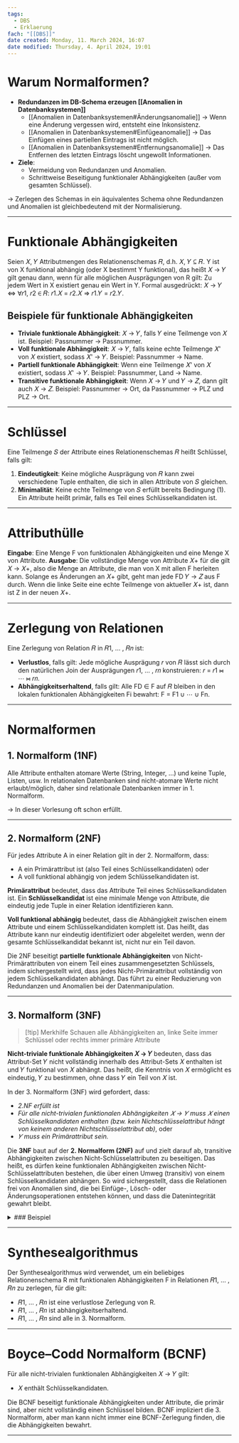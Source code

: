 ```yaml
---
tags:
  - DBS
  - Erklaerung
fach: "[[DBS]]"
date created: Monday, 11. March 2024, 16:07
date modified: Thursday, 4. April 2024, 19:01
---
```


# Warum Normalformen?

- **Redundanzen im DB-Schema erzeugen [[Anomalien in Datenbanksystemen]]**
	- [[Anomalien in Datenbanksystemen#Änderungsanomalie]] → Wenn eine Änderung vergessen wird, entsteht eine Inkonsistenz.
	- [[Anomalien in Datenbanksystemen#Einfügeanomalie]] → Das Einfügen eines partiellen Eintrags ist nicht möglich.
	- [[Anomalien in Datenbanksystemen#Entfernungsanomalie]] → Das Entfernen des letzten Eintrags löscht ungewollt Informationen.
- **Ziele**: 
	- Vermeidung von Redundanzen und Anomalien.
	- Schrittweise Beseitigung funktionaler Abhängigkeiten (außer vom gesamten Schlüssel).

→ Zerlegen des Schemas in ein äquivalentes Schema ohne Redundanzen und Anomalien ist gleichbedeutend mit der Normalisierung.

---

# Funktionale Abhängigkeiten

Seien 𝑋, 𝑌 Attributmengen des Relationenschemas 𝑅, d.h. 𝑋, 𝑌 ⊆ 𝑅. Y ist von X funktional abhängig (oder X bestimmt Y funktional), das heißt 𝑋 → 𝑌 gilt genau dann, wenn für alle möglichen Ausprägungen von R gilt: Zu jedem Wert in X existiert genau ein Wert in Y. Formal ausgedrückt: 𝑋 → 𝑌 ⇔ ∀𝑟1, 𝑟2 ∈ 𝑅: 𝑟1.𝑋 = 𝑟2.𝑋 ⇒ 𝑟1.𝑌 = 𝑟2.𝑌.

## Beispiele für funktionale Abhängigkeiten

- **Triviale funktionale Abhängigkeit**: 𝑋 → 𝑌, falls 𝑌 eine Teilmenge von 𝑋 ist. Beispiel: Passnummer → Passnummer.
- **Voll funktionale Abhängigkeit**: 𝑋 → 𝑌, falls keine echte Teilmenge 𝑋' von 𝑋 existiert, sodass 𝑋' → 𝑌. Beispiel: Passnummer → Name.
- **Partiell funktionale Abhängigkeit**: Wenn eine Teilmenge 𝑋' von 𝑋 existiert, sodass 𝑋' → 𝑌. Beispiel: Passnummer, Land → Name.
- **Transitive funktionale Abhängigkeit**: Wenn 𝑋 → 𝑌 und 𝑌 → 𝑍, dann gilt auch 𝑋 → 𝑍. Beispiel: Passnummer → Ort, da Passnummer → PLZ und PLZ → Ort.

---

# Schlüssel

Eine Teilmenge 𝑆 der Attribute eines Relationenschemas 𝑅 heißt Schlüssel, falls gilt:
1. **Eindeutigkeit**: Keine mögliche Ausprägung von 𝑅 kann zwei verschiedene Tuple enthalten, die sich in allen Attribute von 𝑆 gleichen.
2. **Minimalität**: Keine echte Teilmenge von 𝑆 erfüllt bereits Bedingung (1).
Ein Attribute heißt primär, falls es Teil eines Schlüsselkandidaten ist.

---

# Attributhülle

**Eingabe**: Eine Menge F von funktionalen Abhängigkeiten und eine Menge X von Attribute.
**Ausgabe**: Die vollständige Menge von Attribute 𝑋+ für die gilt 𝑋 → 𝑋+, also die Menge an Attribute, die man von X mit allen F herleiten kann. Solange es Änderungen an 𝑋+ gibt, geht man jede FD 𝑌 → 𝑍 aus F durch. Wenn die linke Seite eine echte Teilmenge von aktueller 𝑋+ ist, dann ist Z in der neuen 𝑋+.

---

# Zerlegung von Relationen

Eine Zerlegung von Relation 𝑅 in 𝑅1, … , 𝑅𝑛 ist:
- **Verlustlos**, falls gilt: Jede mögliche Ausprägung 𝑟 von 𝑅 lässt sich durch den natürlichen Join der Ausprägungen 𝑟1, … , 𝑟𝑛 konstruieren: 𝑟 = 𝑟1 ⋈ ⋯ ⋈ 𝑟𝑛.
- **Abhängigkeitserhaltend**, falls gilt: Alle FD ∈ F auf 𝑅 bleiben in den lokalen funktionalen Abhängigkeiten Fi bewahrt: F = F1 ∪ ⋯ ∪ Fn.

---

# Normalformen

## 1. Normalform (1NF)

Alle Attribute enthalten atomare Werte (String, Integer, …) und keine Tuple, Listen, usw. In relationalen Datenbanken sind nicht-atomare Werte nicht erlaubt/möglich, daher sind relationale Datenbanken immer in 1. Normalform.

→ In dieser Vorlesung oft schon erfüllt.

---

## 2. Normalform (2NF)

Für jedes Attribute A in einer Relation gilt in der 2. Normalform, dass:
- A ein Primärattribut ist (also Teil eines Schlüsselkandidaten) oder
- A voll funktional abhängig von jedem Schlüsselkandidaten ist.

**Primärattribut** bedeutet, dass das Attribute Teil eines Schlüsselkandidaten ist. Ein **Schlüsselkandidat** ist eine minimale Menge von Attribute, die eindeutig jede Tuple in einer Relation identifizieren kann.

**Voll funktional abhängig** bedeutet, dass die Abhängigkeit zwischen einem Attribute und einem Schlüsselkandidaten komplett ist. Das heißt, das Attribute kann nur eindeutig identifiziert oder abgeleitet werden, wenn der gesamte Schlüsselkandidat bekannt ist, nicht nur ein Teil davon. 

Die 2NF beseitigt **partielle funktionale Abhängigkeiten** von Nicht-Primärattributen von einem Teil eines zusammengesetzten Schlüssels, indem sichergestellt wird, dass jedes Nicht-Primärattribut vollständig von jedem Schlüsselkandidaten abhängt. Das führt zu einer Reduzierung von Redundanzen und Anomalien bei der Datenmanipulation.

---

## 3. Normalform (3NF)

> [!tip] Merkhilfe
> Schauen alle Abhängigkeiten an, linke Seite immer Schlüssel oder rechts immer primäre Attribute

**Nicht-triviale funktionale Abhängigkeiten 𝑋 → 𝑌** bedeuten, dass das Attribut-Set 𝑌 nicht vollständig innerhalb des Attribut-Sets 𝑋 enthalten ist und 𝑌 funktional von 𝑋 abhängt. Das heißt, die Kenntnis von 𝑋 ermöglicht es eindeutig, 𝑌 zu bestimmen, ohne dass 𝑌 ein Teil von 𝑋 ist. 

In der 3. Normalform (3NF) wird gefordert, dass:
- *2.NF erfüllt ist* 
- *Für alle nicht-trivialen funktionalen Abhängigkeiten 𝑋 → 𝑌 muss 𝑋 einen Schlüsselkandidaten enthalten (bzw. kein Nichtschlüsselattribut hängt von keinem anderen Nichtschlüsselattribut ab)*, oder
- *𝑌 muss ein Primärattribut sein.*


Die **3NF** baut auf der **2. Normalform (2NF)** auf und zielt darauf ab, transitive Abhängigkeiten zwischen Nicht-Schlüsselattributen zu beseitigen. Das heißt, es dürfen keine funktionalen Abhängigkeiten zwischen Nicht-Schlüsselattributen bestehen, die über einen Umweg (transitiv) von einem Schlüsselkandidaten abhängen. So wird sichergestellt, dass die Relationen frei von Anomalien sind, die bei Einfüge-, Lösch- oder Änderungsoperationen entstehen können, und dass die Datenintegrität gewahrt bleibt.

<details> 
<summary>### Beispiel</summary>

Stellen wir uns eine Datenbanktabelle `Angestellter` vor, die folgende Spalten hat:

- `AngestelltenID` (Primärschlüssel)
- `Name`
- `AbteilungsID`
- `Abteilungsname`

Hier sind die funktionalen Abhängigkeiten:

- `AngestelltenID → Name, AbteilungsID`
- `AbteilungsID → Abteilungsname`

Die Tabelle ist nicht in der 3. Normalform, weil `Abteilungsname` funktional von `AbteilungsID` abhängt, welches kein Teil des Primärschlüssels ist (transitive Abhängigkeit).

**Um die 3. Normalform zu erreichen**, teilen wir die Tabelle in zwei:

1. `Angestellter`:
   - `AngestelltenID`
   - `Name`
   - `AbteilungsID`

2. `Abteilung`:
   - `AbteilungsID`
   - `Abteilungsname`

Jetzt hängt in jeder Tabelle jedes Nicht-Schlüsselattribut direkt vom Primärschlüssel ab, ohne transitive Abhängigkeiten. Dies entspricht der 3. Normalform.
</details>

---

# Synthesealgorithmus

Der Synthesealgorithmus wird verwendet, um ein beliebiges Relationenschema R mit funktionalen Abhängigkeiten F in Relationen 𝑅1, … , 𝑅𝑛 zu zerlegen, für die gilt:

- 𝑅1, … , 𝑅𝑛 ist eine verlustlose Zerlegung von R.
- 𝑅1, … , 𝑅𝑛 ist abhängigkeitserhaltend.
- 𝑅1, … , 𝑅𝑛 sind alle in 3. Normalform.

---

# Boyce–Codd Normalform (BCNF)

Für alle nicht-trivialen funktionalen Abhängigkeiten 𝑋 → 𝑌 gilt:
- 𝑋 enthält Schlüsselkandidaten.

Die BCNF beseitigt funktionale Abhängigkeiten under Attribute, die primär sind, aber nicht vollständig einen Schlüssel bilden. BCNF impliziert die 3. Normalform, aber man kann nicht immer eine BCNF-Zerlegung finden, die die Abhängigkeiten bewahrt.

---

